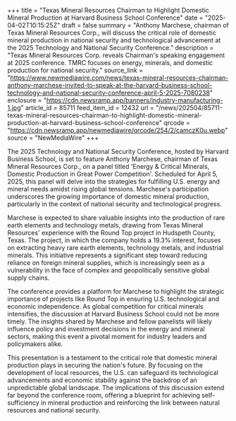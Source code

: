 +++
title = "Texas Mineral Resources Chairman to Highlight Domestic Mineral Production at Harvard Business School Conference"
date = "2025-04-02T10:15:25Z"
draft = false
summary = "Anthony Marchese, chairman of Texas Mineral Resources Corp., will discuss the critical role of domestic mineral production in national security and technological advancement at the 2025 Technology and National Security Conference."
description = "Texas Mineral Resources Corp. reveals Chairman's speaking engagement at 2025 conference. TMRC focuses on energy, minerals, and domestic production for national security."
source_link = "https://www.newmediawire.com/news/texas-mineral-resources-chairman-anthony-marchese-invited-to-speak-at-the-harvard-business-school-technology-and-national-security-conference-april-5-2025-7080238"
enclosure = "https://cdn.newsramp.app/banners/industry-manufacturing-1.jpg"
article_id = 85711
feed_item_id = 12432
url = "/news/202504/85711-texas-mineral-resources-chairman-to-highlight-domestic-mineral-production-at-harvard-business-school-conference"
qrcode = "https://cdn.newsramp.app/newmediawire/qrcode/254/2/camczK0u.webp"
source = "NewMediaWire"
+++

<p>The 2025 Technology and National Security Conference, hosted by Harvard Business School, is set to feature Anthony Marchese, chairman of Texas Mineral Resources Corp., on a panel titled 'Energy & Critical Minerals, Domestic Production in Great Power Competition'. Scheduled for April 5, 2025, this panel will delve into the strategies for fulfilling U.S. energy and mineral needs amidst rising global tensions. Marchese's participation underscores the growing importance of domestic mineral production, particularly in the context of national security and technological progress.</p><p>Marchese is expected to share valuable insights into the production of rare earth elements and technology metals, drawing from Texas Mineral Resources' experience with the Round Top project in Hudspeth County, Texas. The project, in which the company holds a 19.3% interest, focuses on extracting heavy rare earth elements, technology metals, and industrial minerals. This initiative represents a significant step toward reducing reliance on foreign mineral supplies, which is increasingly seen as a vulnerability in the face of complex and geopolitically sensitive global supply chains.</p><p>The conference provides a platform for Marchese to highlight the strategic importance of projects like Round Top in ensuring U.S. technological and economic independence. As global competition for critical minerals intensifies, the discussion at Harvard Business School could not be more timely. The insights shared by Marchese and fellow panelists will likely influence policy and investment decisions in the energy and mineral sectors, making this event a pivotal moment for industry leaders and policymakers alike.</p><p>This presentation is a testament to the critical role that domestic mineral production plays in securing the nation's future. By focusing on the development of local resources, the U.S. can safeguard its technological advancements and economic stability against the backdrop of an unpredictable global landscape. The implications of this discussion extend far beyond the conference room, offering a blueprint for achieving self-sufficiency in mineral production and reinforcing the link between natural resources and national security.</p>